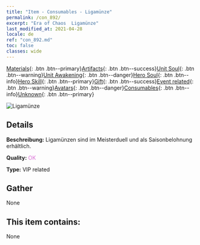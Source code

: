 ```yaml
---
title: "Item - Consumables - Ligamünze"
permalink: /con_892/
excerpt: "Era of Chaos  Ligamünze"
last_modified_at: 2021-04-28
locale: de
ref: "con_892.md"
toc: false
classes: wide
---
```

 [Materials](/ItemsDE/){: .btn .btn--primary}[Artifacts](/ItemsDE/Artifacts/){: .btn .btn--success}[Unit Soul](/ItemsDE/UnitSoul/){: .btn .btn--warning}[Unit Awakening](/ItemsDE/UnitAwakening/){: .btn .btn--danger}[Hero Soul](/ItemsDE/HeroSoul/){: .btn .btn--info}[Hero Skill](/ItemsDE/HeroSkill/){: .btn .btn--primary}[Gift](/ItemsDE/Gift/){: .btn .btn--success}[Event related](/ItemsDE/Events/){: .btn .btn--warning}[Avatars](/ItemsDE/Avatars/){: .btn .btn--danger}[Consumables](/ItemsDE/Consumables/){: .btn .btn--info}[Unknown](/ItemsDE/Unknown/){: .btn .btn--primary}

 ![Ligamünze](/images/t/i_112.png)

## Details
 **Beschreibung:** Ligamünzen sind im Meisterduell und als Saisonbelohnung erhältlich.

 **Quality:** <span style="color: #DA70D6">OK</span>

 **Type:** VIP related

## Gather

  None

## This item contains:

  None

